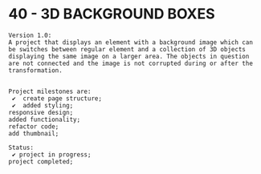 # 40 - 3D BACKGROUND BOXES

    Version 1.0:
    A project that displays an element with a background image which can be switches between regular element and a collection of 3D objects displaying the same image on a larger area. The objects in question are not connected and the image is not corrupted during or after the transformation.


    Project milestones are:
     ✔  create page structure;
     ✔  added styling;
    responsive design;
    added functionality;
    refactor code;
    add thumbnail;

    Status:
     ✔ project in progress;
    project completed;
